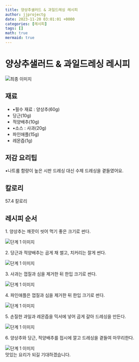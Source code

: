 ```yaml
---
title: 양상추샐러드 & 과일드레싱 레시피
author: jjprojectg
date: 2023-11-20 03:01:01 +0000
categories: [레시피]
tags: []
math: true
mermaid: true
---
```

<meta name="og:type" content="website"/>
<meta charset="UTF-8"/>
<div class="header">
  <h1>양상추샐러드 & 과일드레싱 레시피</h1>
</div>

<div class="container my-4">
  <div class="row">
    <div class="col-12 col-md-6">
      <div class="recipe-image">
        <img src="http://www.foodsafetykorea.go.kr/uploadimg/20230309/20230309093629_1678322189909.jpg" class="step-image" alt="최종 이미지"/>
      </div>
    </div>
    <div class="col-12 col-md-6">
      <div class="ingredients">
        <h2>재료</h2>
        <ul class="card">
          <li> •필수 재료 : 양상추(60g) </li>
          <li>  당근(10g) </li>
          <li>  적양배추(10g) </li>
          <li> •소스 : 사과(20g) </li>
          <li>  파인애플(15g) </li>
          <li>  레몬즙(1g) </li>
</ul>
      </div>
    </div>
    <div class="col-12 col-md-6">
      <div class="ingredients">
        <h2>저감 요리팁</h2>
        <div class="card"> 
          <p>
            •나트륨 함량이 높은 시판 드레싱 대신 수제 드레싱을 곁들였어요.
          </p>
        </div>
      </div>
      <div class="ingredients">
        <h2>칼로리</h2>
        <div class="card"> 
          <p>
            57.4 칼로리
          </p>
        </div>
      </div>
    </div>
  </div>

  <h2 class="my-4">레시피 순서</h2>
  <div class="card recipe-card">
    <div class="card-body recipe-step">
      <p class="card-text step-description">1. 양상추는 깨끗이 씻어 먹기 좋은 크기로 썬다.</p>
      <img src="http://www.foodsafetykorea.go.kr/uploadimg/20230309/20230309093710_1678322230252.jpg" alt="단계 1 이미지" class="step-image"/>
    </div>
  </div>
  <div class="card recipe-card">
    <div class="card-body recipe-step">
      <p class="card-text step-description">2. 당근과 적양배추는 곱게 채 썰고, 치커리는 잘게 썬다.</p>
      <img src="http://www.foodsafetykorea.go.kr/uploadimg/20230309/20230309093729_1678322249387.jpg" alt="단계 1 이미지" class="step-image"/>
    </div>
  </div>
  <div class="card recipe-card">
    <div class="card-body recipe-step">
      <p class="card-text step-description">3. 사과는 껍질과 심을 제거한 뒤 한입 크기로 썬다.</p>
      <img src="http://www.foodsafetykorea.go.kr/uploadimg/20230309/20230309093744_1678322264726.jpg" alt="단계 1 이미지" class="step-image"/>
    </div>
  </div>
  <div class="card recipe-card">
    <div class="card-body recipe-step">
      <p class="card-text step-description">4. 파인애플은 껍질과 심을 제거한 뒤 한입 크기로 썬다.</p>
      <img src="http://www.foodsafetykorea.go.kr/uploadimg/20230309/20230309093804_1678322284599.jpg" alt="단계 1 이미지" class="step-image"/>
    </div>
  </div>
  <div class="card recipe-card">
    <div class="card-body recipe-step">
      <p class="card-text step-description">5. 손질한 과일과 레몬즙을 믹서에 넣어 곱게 갈아 드레싱을 만든다.</p>
      <img src="http://www.foodsafetykorea.go.kr/uploadimg/20230309/20230309093823_1678322303857.jpg" alt="단계 1 이미지" class="step-image"/>
    </div>
  </div>
  <div class="card recipe-card">
    <div class="card-body recipe-step">
      <p class="card-text step-description">6. 양상추와 당근, 적양배추를 접시에 깔고 드레싱을 곁들여 마무리한다.</p>
      <img src="http://www.foodsafetykorea.go.kr/uploadimg/20230309/20230309093844_1678322324340.jpg" alt="단계 1 이미지" class="step-image"/>
    </div>
  </div>

</div>
맛있는 요리가 되길 기대하겠습니다.
